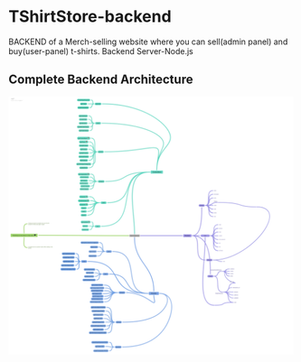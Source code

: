 # TShirtStore-backend
BACKEND of a Merch-selling website where you can sell(admin panel) and buy(user-panel) t-shirts. Backend Server-Node.js 

## Complete Backend Architecture 

![alt text](https://github.com/shivang1305/TShirtStore-backend/blob/master/Merch-Backend.png) 

